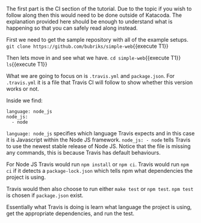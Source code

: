 The first part is the CI section of the tutorial. Due to the topic if you wish to follow along then this would need to be done outside of Katacoda. The explanation provided here should be enough to understand what is happening so that you can safely read along instead.

First we need to get the sample repository with all of the example setups.
`git clone https://github.com/bubriks/simple-web`{{execute T1}}

Then lets move in and see what we have.
`cd simple-web`{{execute T1}}
`ls`{{execute T1}}

What we are going to focus on is `.travis.yml` and `package.json`.
For `.travis.yml` it is a file that Travis CI will follow to show whether this version works or not.

Inside we find:
```
language: node_js
node_js:
  - node
```
`language: node_js` specifies which language Travis expects and in this case it is Javascript within the Node JS framework. `node_js: - node` tells Travis to use the newest stable release of Node JS. Notice that the file is missing any commands, this is because Travis has default behaviours. 

For Node JS Travis would run `npm install` or `npm ci`. Travis would run `npm ci` if it detects a `package-lock.json` which tells npm what dependencies the project is using. 

Travis would then also choose to run either `make test` or `npm test`. `npm test` is chosen if `package.json` exist. 

Essentially what Travis is doing is learn what language the project is using, get the appropriate dependencies, and run the test.
